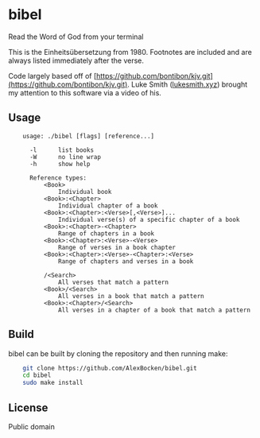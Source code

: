 # bibel

Read the Word of God from your terminal

This is the Einheitsübersetzung from 1980. Footnotes are included and are always listed immediately after the verse.

Code largely based off of [https://github.com/bontibon/kjv.git](https://github.com/bontibon/kjv.git). Luke Smith ([lukesmith.xyz](https://lukesmith.xyz/)) brought my attention to this software via a video of his.


## Usage

```
    usage: ./bibel [flags] [reference...]

      -l      list books
      -W      no line wrap
      -h      show help

      Reference types:
          <Book>
              Individual book
          <Book>:<Chapter>
              Individual chapter of a book
          <Book>:<Chapter>:<Verse>[,<Verse>]...
              Individual verse(s) of a specific chapter of a book
          <Book>:<Chapter>-<Chapter>
              Range of chapters in a book
          <Book>:<Chapter>:<Verse>-<Verse>
              Range of verses in a book chapter
          <Book>:<Chapter>:<Verse>-<Chapter>:<Verse>
              Range of chapters and verses in a book

          /<Search>
              All verses that match a pattern
          <Book>/<Search>
              All verses in a book that match a pattern
          <Book>:<Chapter>/<Search>
              All verses in a chapter of a book that match a pattern
```

## Build

bibel can be built by cloning the repository and then running make:

```bash
    git clone https://github.com/AlexBocken/bibel.git
    cd bibel
    sudo make install
```
## License

Public domain
